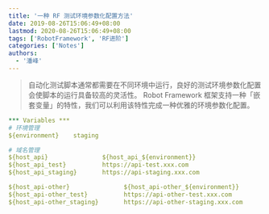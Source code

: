 ```yaml
---
title: '一种 RF 测试环境参数化配置方法'
date: 2019-08-26T15:06:49+08:00
lastmod: 2020-08-26T15:06:49+08:00
tags: ['RobotFramework', 'RF进阶']
categories: ['Notes']
authors:
  - '潘峰'
---
```


> 自动化测试脚本通常都需要在不同环境中运行，良好的测试环境参数化配置会使脚本的运行具备较高的灵活性。
> Robot Framework 框架支持一种「嵌套变量」的特性，我们可以利用该特性完成一种优雅的环境参数化配置。

```yaml
*** Variables ***
# 环境管理
${environment}    staging

# 域名管理
${host_api}               ${host_api_${environment}}
${host_api_test}          https://api-test.xxx.com
${host_api_staging}       https://api-staging.xxx.com

${host_api-other}               ${host_api-other_${environment}}
${host_api-other_test}          https://api-other-test.xxx.com
${host_api-other_staging}       https://api-other-staging.xxx.com
```
